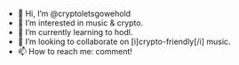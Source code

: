 - 👋 Hi, I’m @cryptoletsgowehold
- 👀 I’m interested in music & crypto.
- 🌱 I’m currently learning to hodl.
- 💞️ I’m looking to collaborate on [i]crypto-friendly[/i] music.
- 📫 How to reach me: comment!

<!---
cryptoletsgowehold/cryptoletsgowehold is a ✨ special ✨ repository because its `README.md` (this file) appears on your GitHub profile.
You can click the Preview link to take a look at your changes.
--->
